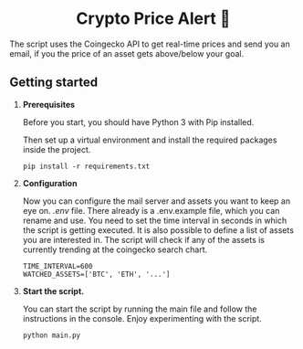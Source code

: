 <h1 align="center">
  Crypto Price Alert 🔔
</h1>
<p>
The script uses the Coingecko API to get real-time prices and send you an email,
if you the price of an asset gets above/below your goal.
</p>

## Getting started

1.  **Prerequisites**

    Before you start, you should have Python 3 with Pip installed.

    Then set up a virtual environment and install the required packages inside the project.

    ```shell
    pip install -r requirements.txt
    ```

2.  **Configuration**

    Now you can configure the mail server and assets you want to keep an eye on. _.env_ file.
    There already is a .env.example file, which you can rename and use.
    You need to set the time interval in seconds in which the script is getting executed.
    It is also possible to define a list of assets you are interested in.
    The script will check if any of the assets is currently trending at the coingecko search chart.

    ```shell
    TIME_INTERVAL=600
    WATCHED_ASSETS=['BTC', 'ETH', '...']
    ```

3.  **Start the script.**

    You can start the script by running the main file and follow the instructions in the console.
    Enjoy experimenting with the script.

    ```shell
    python main.py
    ```

